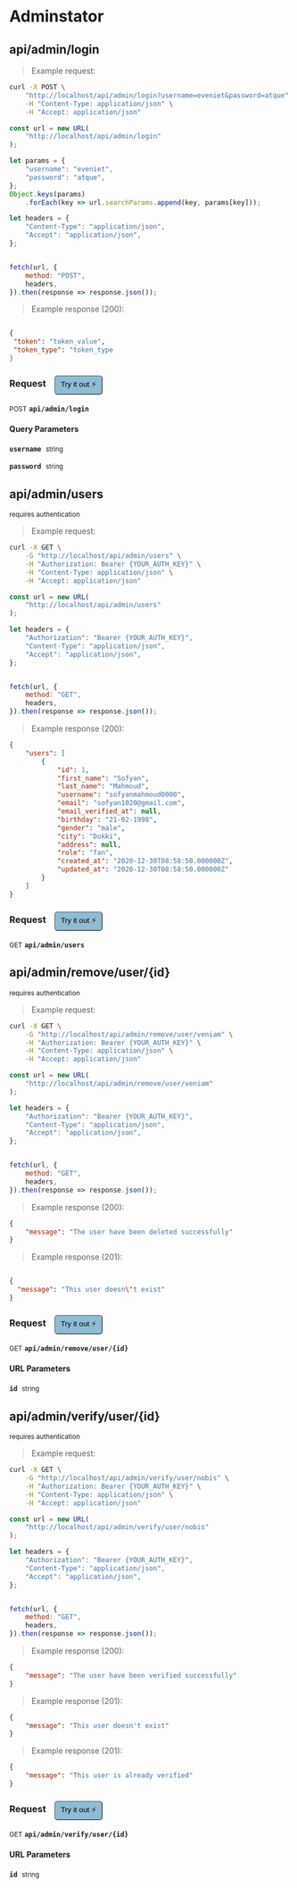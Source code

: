 # Adminstator


## api/admin/login




> Example request:

```bash
curl -X POST \
    "http://localhost/api/admin/login?username=eveniet&password=atque" \
    -H "Content-Type: application/json" \
    -H "Accept: application/json"
```

```javascript
const url = new URL(
    "http://localhost/api/admin/login"
);

let params = {
    "username": "eveniet",
    "password": "atque",
};
Object.keys(params)
    .forEach(key => url.searchParams.append(key, params[key]));

let headers = {
    "Content-Type": "application/json",
    "Accept": "application/json",
};


fetch(url, {
    method: "POST",
    headers,
}).then(response => response.json());
```


> Example response (200):

```json

{
 "token": "token_value",
 "token_type": "token_type
}
```
<div id="execution-results-POSTapi-admin-login" hidden>
    <blockquote>Received response<span id="execution-response-status-POSTapi-admin-login"></span>:</blockquote>
    <pre class="json"><code id="execution-response-content-POSTapi-admin-login"></code></pre>
</div>
<div id="execution-error-POSTapi-admin-login" hidden>
    <blockquote>Request failed with error:</blockquote>
    <pre><code id="execution-error-message-POSTapi-admin-login"></code></pre>
</div>
<form id="form-POSTapi-admin-login" data-method="POST" data-path="api/admin/login" data-authed="0" data-hasfiles="0" data-headers='{"Content-Type":"application\/json","Accept":"application\/json"}' onsubmit="event.preventDefault(); executeTryOut('POSTapi-admin-login', this);">
<h3>
    Request&nbsp;&nbsp;&nbsp;
        <button type="button" style="background-color: #8fbcd4; padding: 5px 10px; border-radius: 5px; border-width: thin;" id="btn-tryout-POSTapi-admin-login" onclick="tryItOut('POSTapi-admin-login');">Try it out ⚡</button>
    <button type="button" style="background-color: #c97a7e; padding: 5px 10px; border-radius: 5px; border-width: thin;" id="btn-canceltryout-POSTapi-admin-login" onclick="cancelTryOut('POSTapi-admin-login');" hidden>Cancel</button>&nbsp;&nbsp;
    <button type="submit" style="background-color: #6ac174; padding: 5px 10px; border-radius: 5px; border-width: thin;" id="btn-executetryout-POSTapi-admin-login" hidden>Send Request 💥</button>
    </h3>
<p>
<small class="badge badge-black">POST</small>
 <b><code>api/admin/login</code></b>
</p>
<h4 class="fancy-heading-panel"><b>Query Parameters</b></h4>
<p>
<b><code>username</code></b>&nbsp;&nbsp;<small>string</small>  &nbsp;
<input type="text" name="username" data-endpoint="POSTapi-admin-login" data-component="query" required  hidden>
<br>
</p>
<p>
<b><code>password</code></b>&nbsp;&nbsp;<small>string</small>  &nbsp;
<input type="text" name="password" data-endpoint="POSTapi-admin-login" data-component="query" required  hidden>
<br>
</p>
</form>


## api/admin/users

<small class="badge badge-darkred">requires authentication</small>



> Example request:

```bash
curl -X GET \
    -G "http://localhost/api/admin/users" \
    -H "Authorization: Bearer {YOUR_AUTH_KEY}" \
    -H "Content-Type: application/json" \
    -H "Accept: application/json"
```

```javascript
const url = new URL(
    "http://localhost/api/admin/users"
);

let headers = {
    "Authorization": "Bearer {YOUR_AUTH_KEY}",
    "Content-Type": "application/json",
    "Accept": "application/json",
};


fetch(url, {
    method: "GET",
    headers,
}).then(response => response.json());
```


> Example response (200):

```json
{
    "users": [
        {
            "id": 1,
            "first_name": "Sofyan",
            "last_name": "Mahmoud",
            "username": "sofyanmahmoud0000",
            "email": "sofyan1020@gmail.com",
            "email_verified_at": null,
            "birthday": "21-02-1998",
            "gender": "male",
            "city": "Dokki",
            "address": null,
            "role": "fan",
            "created_at": "2020-12-30T08:58:50.000000Z",
            "updated_at": "2020-12-30T08:58:50.000000Z"
        }
    ]
}
```
<div id="execution-results-GETapi-admin-users" hidden>
    <blockquote>Received response<span id="execution-response-status-GETapi-admin-users"></span>:</blockquote>
    <pre class="json"><code id="execution-response-content-GETapi-admin-users"></code></pre>
</div>
<div id="execution-error-GETapi-admin-users" hidden>
    <blockquote>Request failed with error:</blockquote>
    <pre><code id="execution-error-message-GETapi-admin-users"></code></pre>
</div>
<form id="form-GETapi-admin-users" data-method="GET" data-path="api/admin/users" data-authed="1" data-hasfiles="0" data-headers='{"Authorization":"Bearer {YOUR_AUTH_KEY}","Content-Type":"application\/json","Accept":"application\/json"}' onsubmit="event.preventDefault(); executeTryOut('GETapi-admin-users', this);">
<h3>
    Request&nbsp;&nbsp;&nbsp;
        <button type="button" style="background-color: #8fbcd4; padding: 5px 10px; border-radius: 5px; border-width: thin;" id="btn-tryout-GETapi-admin-users" onclick="tryItOut('GETapi-admin-users');">Try it out ⚡</button>
    <button type="button" style="background-color: #c97a7e; padding: 5px 10px; border-radius: 5px; border-width: thin;" id="btn-canceltryout-GETapi-admin-users" onclick="cancelTryOut('GETapi-admin-users');" hidden>Cancel</button>&nbsp;&nbsp;
    <button type="submit" style="background-color: #6ac174; padding: 5px 10px; border-radius: 5px; border-width: thin;" id="btn-executetryout-GETapi-admin-users" hidden>Send Request 💥</button>
    </h3>
<p>
<small class="badge badge-green">GET</small>
 <b><code>api/admin/users</code></b>
</p>
<p>
<label id="auth-GETapi-admin-users" hidden>Authorization header: <b><code>Bearer </code></b><input type="text" name="Authorization" data-prefix="Bearer " data-endpoint="GETapi-admin-users" data-component="header"></label>
</p>
</form>


## api/admin/remove/user/{id}

<small class="badge badge-darkred">requires authentication</small>



> Example request:

```bash
curl -X GET \
    -G "http://localhost/api/admin/remove/user/veniam" \
    -H "Authorization: Bearer {YOUR_AUTH_KEY}" \
    -H "Content-Type: application/json" \
    -H "Accept: application/json"
```

```javascript
const url = new URL(
    "http://localhost/api/admin/remove/user/veniam"
);

let headers = {
    "Authorization": "Bearer {YOUR_AUTH_KEY}",
    "Content-Type": "application/json",
    "Accept": "application/json",
};


fetch(url, {
    method: "GET",
    headers,
}).then(response => response.json());
```


> Example response (200):

```json
{
    "message": "The user have been deleted successfully"
}
```
> Example response (201):

```json

{
  "message": "This user doesn\'t exist"   
}
```
<div id="execution-results-GETapi-admin-remove-user--id-" hidden>
    <blockquote>Received response<span id="execution-response-status-GETapi-admin-remove-user--id-"></span>:</blockquote>
    <pre class="json"><code id="execution-response-content-GETapi-admin-remove-user--id-"></code></pre>
</div>
<div id="execution-error-GETapi-admin-remove-user--id-" hidden>
    <blockquote>Request failed with error:</blockquote>
    <pre><code id="execution-error-message-GETapi-admin-remove-user--id-"></code></pre>
</div>
<form id="form-GETapi-admin-remove-user--id-" data-method="GET" data-path="api/admin/remove/user/{id}" data-authed="1" data-hasfiles="0" data-headers='{"Authorization":"Bearer {YOUR_AUTH_KEY}","Content-Type":"application\/json","Accept":"application\/json"}' onsubmit="event.preventDefault(); executeTryOut('GETapi-admin-remove-user--id-', this);">
<h3>
    Request&nbsp;&nbsp;&nbsp;
        <button type="button" style="background-color: #8fbcd4; padding: 5px 10px; border-radius: 5px; border-width: thin;" id="btn-tryout-GETapi-admin-remove-user--id-" onclick="tryItOut('GETapi-admin-remove-user--id-');">Try it out ⚡</button>
    <button type="button" style="background-color: #c97a7e; padding: 5px 10px; border-radius: 5px; border-width: thin;" id="btn-canceltryout-GETapi-admin-remove-user--id-" onclick="cancelTryOut('GETapi-admin-remove-user--id-');" hidden>Cancel</button>&nbsp;&nbsp;
    <button type="submit" style="background-color: #6ac174; padding: 5px 10px; border-radius: 5px; border-width: thin;" id="btn-executetryout-GETapi-admin-remove-user--id-" hidden>Send Request 💥</button>
    </h3>
<p>
<small class="badge badge-green">GET</small>
 <b><code>api/admin/remove/user/{id}</code></b>
</p>
<p>
<label id="auth-GETapi-admin-remove-user--id-" hidden>Authorization header: <b><code>Bearer </code></b><input type="text" name="Authorization" data-prefix="Bearer " data-endpoint="GETapi-admin-remove-user--id-" data-component="header"></label>
</p>
<h4 class="fancy-heading-panel"><b>URL Parameters</b></h4>
<p>
<b><code>id</code></b>&nbsp;&nbsp;<small>string</small>  &nbsp;
<input type="text" name="id" data-endpoint="GETapi-admin-remove-user--id-" data-component="url" required  hidden>
<br>
</p>
</form>


## api/admin/verify/user/{id}

<small class="badge badge-darkred">requires authentication</small>



> Example request:

```bash
curl -X GET \
    -G "http://localhost/api/admin/verify/user/nobis" \
    -H "Authorization: Bearer {YOUR_AUTH_KEY}" \
    -H "Content-Type: application/json" \
    -H "Accept: application/json"
```

```javascript
const url = new URL(
    "http://localhost/api/admin/verify/user/nobis"
);

let headers = {
    "Authorization": "Bearer {YOUR_AUTH_KEY}",
    "Content-Type": "application/json",
    "Accept": "application/json",
};


fetch(url, {
    method: "GET",
    headers,
}).then(response => response.json());
```


> Example response (200):

```json
{
    "message": "The user have been verified successfully"
}
```
> Example response (201):

```json
{
    "message": "This user doesn't exist"
}
```
> Example response (201):

```json
{
    "message": "This user is already verified"
}
```
<div id="execution-results-GETapi-admin-verify-user--id-" hidden>
    <blockquote>Received response<span id="execution-response-status-GETapi-admin-verify-user--id-"></span>:</blockquote>
    <pre class="json"><code id="execution-response-content-GETapi-admin-verify-user--id-"></code></pre>
</div>
<div id="execution-error-GETapi-admin-verify-user--id-" hidden>
    <blockquote>Request failed with error:</blockquote>
    <pre><code id="execution-error-message-GETapi-admin-verify-user--id-"></code></pre>
</div>
<form id="form-GETapi-admin-verify-user--id-" data-method="GET" data-path="api/admin/verify/user/{id}" data-authed="1" data-hasfiles="0" data-headers='{"Authorization":"Bearer {YOUR_AUTH_KEY}","Content-Type":"application\/json","Accept":"application\/json"}' onsubmit="event.preventDefault(); executeTryOut('GETapi-admin-verify-user--id-', this);">
<h3>
    Request&nbsp;&nbsp;&nbsp;
        <button type="button" style="background-color: #8fbcd4; padding: 5px 10px; border-radius: 5px; border-width: thin;" id="btn-tryout-GETapi-admin-verify-user--id-" onclick="tryItOut('GETapi-admin-verify-user--id-');">Try it out ⚡</button>
    <button type="button" style="background-color: #c97a7e; padding: 5px 10px; border-radius: 5px; border-width: thin;" id="btn-canceltryout-GETapi-admin-verify-user--id-" onclick="cancelTryOut('GETapi-admin-verify-user--id-');" hidden>Cancel</button>&nbsp;&nbsp;
    <button type="submit" style="background-color: #6ac174; padding: 5px 10px; border-radius: 5px; border-width: thin;" id="btn-executetryout-GETapi-admin-verify-user--id-" hidden>Send Request 💥</button>
    </h3>
<p>
<small class="badge badge-green">GET</small>
 <b><code>api/admin/verify/user/{id}</code></b>
</p>
<p>
<label id="auth-GETapi-admin-verify-user--id-" hidden>Authorization header: <b><code>Bearer </code></b><input type="text" name="Authorization" data-prefix="Bearer " data-endpoint="GETapi-admin-verify-user--id-" data-component="header"></label>
</p>
<h4 class="fancy-heading-panel"><b>URL Parameters</b></h4>
<p>
<b><code>id</code></b>&nbsp;&nbsp;<small>string</small>  &nbsp;
<input type="text" name="id" data-endpoint="GETapi-admin-verify-user--id-" data-component="url" required  hidden>
<br>
</p>
</form>



